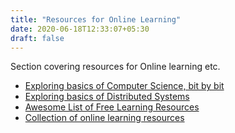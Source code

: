 ```yaml
---
title: "Resources for Online Learning"
date: 2020-06-18T12:33:07+05:30
draft: false
---
```


Section covering resources for  Online learning etc.

- [Exploring basics of Computer Science, bit by bit](https://medium.com/basecs)
- [Exploring basics of Distributed Systems](https://medium.com/baseds)
- [Awesome List of Free Learning Resources](https://ebookfoundation.github.io/free-programming-books/)
- [Collection of online learning resources](https://stackoverflow.blog/2020/04/27/build-your-technical-skills-at-home-with-online-learning/)